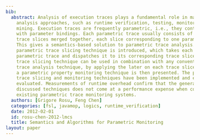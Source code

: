 ```yaml
---
bib:
  abstract: Analysis of execution traces plays a fundamental role in many program
    analysis approaches, such as runtime verification, testing, monitoring, and specification
    mining. Execution traces are frequently parametric, i.e., they contain events
    with parameter bindings. Each parametric trace usually consists of many meaningful
    trace slices merged together, each slice corresponding to one parameter binding.
    This gives a semantics-based solution to parametric trace analysis. A general-purpose
    parametric trace slicing technique is introduced, which takes each event in the
    parametric trace and dispatches it to its corresponding trace slices. This parametric
    trace slicing technique can be used in combination with any conventional, non-parametric
    trace analysis technique, by applying the later on each trace slice. As an instance,
    a parametric property monitoring technique is then presented. The presented parametric
    trace slicing and monitoring techniques have been implemented and extensively
    evaluated. Measurements of runtime overhead confirm that the generality of the
    discussed techniques does not come at a performance expense when compared with
    existing parametric trace monitoring systems.
  authors: [Grigore Rosu, Feng Chen]
  categories: [fsl, javamop, logics, runtime_verification]
  date: 2012-02-01
  id: rosu-chen-2012-lmcs
  title: Semantics and Algorithms for Parametric Monitoring
layout: paper
---
```

